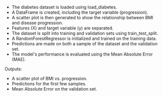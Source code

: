 - The diabetes dataset is loaded using load_diabetes.
- A DataFrame is created, including the target variable (progression).
- A scatter plot is then generated to show the relationship between BMI and disease progression.
- Features (X) and target variable (y) are separated.
- The dataset is split into training and validation sets using train_test_split.
- A RandomForestRegressor is initialized and trained on the training data.
- Predictions are made on both a sample of the dataset and the validation set.
- The model's performance is evaluated using the Mean Absolute Error (MAE).

Outputs: 

- A scatter plot of BMI vs. progression.
- Predictions for the first few samples.
- Mean Absolute Error on the validation set.
